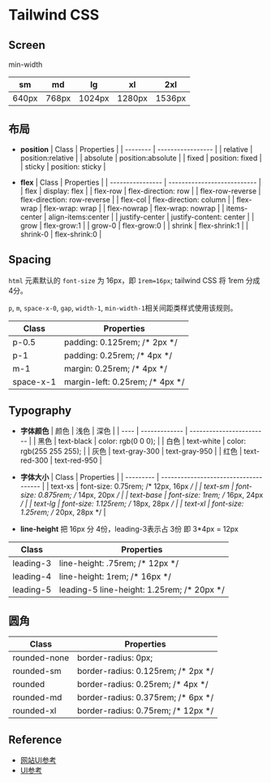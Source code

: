 # Tailwind CSS

## Screen
min-width

| sm    | md    | lg     | xl     | 2xl    |
| ----- | ----- | ------ | ------ | ------ |
| 640px | 768px | 1024px | 1280px | 1536px |


## 布局
- **position**
| Class    | Properties        |
| -------- | ----------------- |
| relative | position:relative |
| absolute | position:absolute |
| fixed    | position: fixed   |
| sticky   | position: sticky  |

- **flex**
| Class            | Properties                  |
| ---------------- | --------------------------- |
| flex             | display: flex               |
| flex-row         | flex-direction: row         |
| flex-row-reverse | flex-direction: row-reverse |
| flex-col         | flex-direction: column      |
| flex-wrap        | flex-wrap: wrap             |
| flex-nowrap      | flex-wrap: nowrap           |
| items-center     | align-items:center          |
| justify-center   | justify-content: center     |
| grow             | flex-grow:1                 |
| grow-0           | flex-grow:0                 |
| shrink           | flex-shrink:1               |
| shrink-0         | flex-shrink:0               |


## Spacing
`html` 元素默认的 `font-size` 为 16px，即 `1rem=16px`;
tailwind CSS 将 1rem 分成 4分。

`p`, `m`, `space-x-0`, `gap`, `width-1`, `min-width-1`相关间距类样式使用该规则。


| Class     | Properties                      |
| --------- | ------------------------------- |
| p-0.5     | padding: 0.125rem; /* 2px */    |
| p-1       | padding: 0.25rem; /* 4px */     |
| m-1       | margin: 0.25rem; /* 4px */      |
| space-x-1 | margin-left: 0.25rem; /* 4px */ |


## Typography

- **字体颜色**
| 颜色 | 浅色          | 深色                     |
| ---- | ------------- | ------------------------ |
| 黑色 | text-black    | color: rgb(0 0 0);       |
| 白色 | text-white    | color: rgb(255 255 255); |
| 灰色 | text-gray-300 | text-gray-950            |
| 红色 | text-red-300  | text-red-950             |


- **字体大小**
| Class     | Properties                            |
| --------- | ------------------------------------- |
| text-xs   | font-size: 0.75rem; /* 12px, 16px */  |
| text-sm   | font-size: 0.875rem; /* 14px, 20px */ |
| text-base | font-size: 1rem; /* 16px, 24px */     |
| text-lg   | font-size: 1.125rem; /* 18px, 28px */ |
| text-xl   | font-size: 1.25rem; /* 20px, 28px */  |

- **line-height**
把 16px 分 4份，leading-3表示占 3份 即 3*4px = 12px

| Class     | Properties                                 |
| --------- | ------------------------------------------ |
| leading-3 | line-height: .75rem; /* 12px */            |
| leading-4 | line-height: 1rem; /* 16px */              |
| leading-5 | leading-5	line-height: 1.25rem; /* 20px */ |


## 圆角
| Class        | Properties                         |
| ------------ | ---------------------------------- |
| rounded-none | border-radius: 0px;                |
| rounded-sm   | border-radius: 0.125rem; /* 2px */ |
| rounded      | border-radius: 0.25rem; /* 4px */  |
| rounded-md   | border-radius: 0.375rem; /* 6px */ |
| rounded-xl   | border-radius: 0.75rem; /* 12px */ |


## Reference
- [网站UI参考](https://demos.creative-tim.com/)
- [UI参考](https://demos.creative-tim.com/soft-ui-flowbite-pro/#)